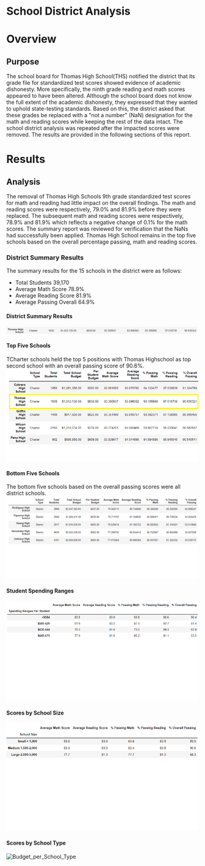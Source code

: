 # School District Analysis
# Overview 
## Purpose
The school board for Thomas High School(THS) notified the district that its grade file for standardized test scores showed evidence of academic dishonesty. More specifically, the ninth grade reading and math scores appeared to have been altered. Although the school board does not know the full extent of the academic dishonesty, they expressed that they wanted to uphold state-testing standards. Based on this, the district asked that these grades be replaced with a "not a number" (NaN) designation for the math and reading scores while keeping the rest of the data intact. The school district analysis was repeated after the impacted scores were removed. The results are provided in the following sections of this report.
# Results
## Analysis 
The removal of Thomas High Schools 9th grade standardized test scores for math and reading had little impact on the overall findings. The math and reading scores were respectively, 79.0% and 81.9% before they were replaced. The subsequent math and reading scores were respectively, 78.9% and 81.9% which reflects a negative change of 0.1% for the math scores.  The summary report was reviewed for verification that the NaNs had successfully been applied. Thomas High School remains in the top five schools based on the overall percentage passing, math and reading scores.
### District Summary Results
The summary results for the 15 schools in the district were as follows:
-	Total Students 39,170
-	Average Math Score 78.9%
-	Average Reading Score 81.9%
-	Average Passing Overall 64.9%
#### District Summary Results
![District_Summary_Results](https://github.com/LleeMcD/School_District_Analysis/blob/main/Resources/PyCitySchools_Challenge_THS_replaced_values_output.PNG)
#### Top Five Schools
TCharter schools held the top 5 positions with Thomas Highschool as top second school with an overall passing score of 90.6%.
![Top_5](https://github.com/LleeMcD/School_District_Analysis/blob/main/Resources/PyCitySchools_Challenge_Top_5.PNG)
#### Bottom Five Schools
The bottom five schools based on the overall passing scores were all district schools. 
![Bottom_5](https://github.com/LleeMcD/School_District_Analysis/blob/main/Resources/PyCitySchools_Challenge_Bottom_5.PNG)
#### Student Spending Ranges
![Spending_Ranges_per_Student](https://github.com/LleeMcD/School_District_Analysis/blob/main/Resources/PyCitySchools_Challenge_Student_Spending_Ranges.png)
####  Scores by School Size
![School_Size](https://github.com/LleeMcD/School_District_Analysis/blob/main/Resources/PyCitySchools_Challenge_Schools_by_Size.png)
#### Scores by School Type
![Budget_per_School_Type]()



